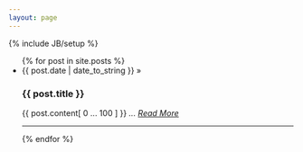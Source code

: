 ```yaml
---
layout: page
---
```

{% include JB/setup %}

<ul class="posts">
  {% for post in site.posts %}
    <li>
      <span>{{ post.date | date_to_string }}</span> &raquo;
      <h3>{{ post.title }}</h3>
      <p>{{ post.content[ 0 ... 100 ] }}<i> ... <a href="{{ BASE_PATH }}{{ post.url }}">Read More</a></i></p>
      <hr>
    </li>
  {% endfor %}
</ul>
